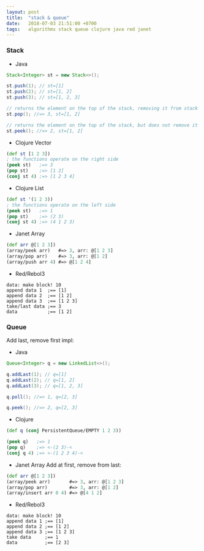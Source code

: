 ```yaml
---
layout: post
title:  "stack & queue"
date:   2018-07-03 21:51:00 +0700
tags:   algorithms stack queue clojure java red janet
---
```


### Stack
- Java

```java
Stack<Integer> st = new Stack<>();

st.push(1); // st=[1]
st.push(2); // st=[1, 2]
st.push(3); // st=[1, 2, 3]

// returns the element on the top of the stack, removing it from stack
st.pop(); //=> 3, st=[1, 2]

// returns the element on the top of the stack, but does not remove it
st.peek(); //=> 2, st=[1, 2]
```

- Clojure Vector

```clj
(def st [1 2 3])
; the functions operate on the right side
(peek st)   ;=> 3
(pop st)    ;=> [1 2]
(conj st 4) ;=> [1 2 3 4]
```

- Clojure List

```clj
(def st '(1 2 3))
; the functions operate on the left side
(peek st)   ;=> 1
(pop st)    ;=> (2 3)
(conj st 4) ;=> (4 1 2 3)
```

- Janet Array

```clj
(def arr @[1 2 3])
(array/peek arr)   #=> 3, arr: @[1 2 3]
(array/pop arr)    #=> 3, arr: @[1 2]
(array/push arr 4) #=> @[1 2 4]
```

- Red/Rebol3

```red
data: make block! 10
append data 1  ;== [1]
append data 2  ;== [1 2]
append data 3  ;== [1 2 3]
take/last data ;== 3
data           ;== [1 2]
```

### Queue

Add last, remove first impl:

+ Java

```java
Queue<Integer> q = new LinkedList<>();

q.addLast(1); // q=[1]
q.addLast(2); // q=[1, 2]
q.addLast(3); // q=[1, 2, 3]

q.poll(); //=> 1, q=[2, 3]

q.peek(); //=> 2, q=[2, 3]
```

+ Clojure

```clj
(def q (conj PersistentQueue/EMPTY 1 2 3))

(peek q)   ;=> 1
(pop q)    ;=> <-(2 3)-<
(conj q 4) ;=> <-(1 2 3 4)-<
```

- Janet Array
Add at first, remove from last:
```clj
(def arr @[1 2 3])
(array/peek arr)       #=> 3, arr: @[1 2 3]
(array/pop arr)        #=> 3, arr: @[1 2]
(array/insert arr 0 4) #=> @[4 1 2]
```

- Red/Rebol3

```red
data: make block! 10
append data 1 ;== [1]
append data 2 ;== [1 2]
append data 3 ;== [1 2 3]
take data     ;== 1
data          ;== [2 3]
```
